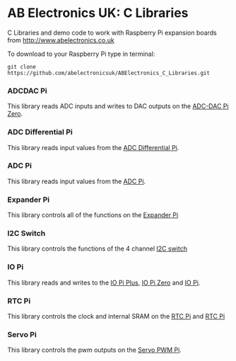 AB Electronics UK: C Libraries
=====

C Libraries and demo code to work with Raspberry Pi expansion boards from http://www.abelectronics.co.uk

To download to your Raspberry Pi type in terminal:  

```
git clone https://github.com/abelectronicsuk/ABElectronics_C_Libraries.git
```

### ADCDAC Pi
This library reads ADC inputs and writes to DAC outputs on the [ADC-DAC Pi Zero](https://www.abelectronics.co.uk/p/74/adc-dac-pi-zero-raspberry-pi-adc-and-dac-expansion-board "ADC-DAC Pi Zero").

### ADC Differential Pi
This library reads input values from the [ADC Differential Pi](https://www.abelectronics.co.uk/p/65/adc-differential-pi-raspberry-pi-analogue-to-digital-converter "ADC Differential Pi").

### ADC Pi
This library reads input values from the [ADC Pi](https://www.abelectronics.co.uk/p/69/adc-pi-raspberry-pi-analogue-to-digital-converter "ADC Pi").

### Expander Pi
This library controls all of the functions on the [Expander Pi](https://www.abelectronics.co.uk/p/50/expander-pi "Expander Pi")

### I2C Switch  
This library controls the functions of the 4 channel [I2C switch](https://www.abelectronics.co.uk/p/84/i2c-switch "I2C Switch")  

### IO Pi
This library reads and writes to the [IO Pi Plus](https://www.abelectronics.co.uk/p/54/io-pi-plus "IO Pi Plus"), [IO Pi Zero](https://www.abelectronics.co.uk/p/71/io-pi-zero "IO Pi Zero") and [IO Pi](https://www.abelectronics.co.uk/kb/article/1042/io-pi "IO Pi").

### RTC Pi
This library controls the clock and internal SRAM on the [RTC Pi](https://www.abelectronics.co.uk/p/70/rtc-pi "RTC Pi") and [RTC Pi](https://www.abelectronics.co.uk/kb/article/1051/rtc-pi "RTC Pi")

### Servo Pi
This library controls the pwm outputs on the [Servo PWM Pi](https://www.abelectronics.co.uk/p/72/servo-pwm-pi "Servo PWM Pi").
